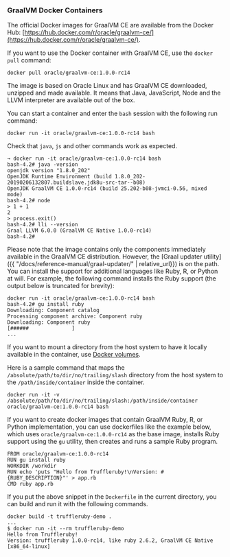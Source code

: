 ### GraalVM Docker Containers

The official Docker images for GraalVM CE are available from the Docker Hub:
[https://hub.docker.com/r/oracle/graalvm-ce/](https://hub.docker.com/r/oracle/graalvm-ce/).

If you want to use the Docker container with GraalVM CE, use the `docker pull` command:
```
docker pull oracle/graalvm-ce:1.0.0-rc14
```

The image is based on Oracle Linux and has GraalVM CE downloaded, unzipped and made available.
It means that Java, JavaScript, Node and the LLVM interpreter are available out of the box.

You can start a container and enter the `bash` session with the following run command:
```
docker run -it oracle/graalvm-ce:1.0.0-rc14 bash
```

Check that `java`, `js` and other commands work as expected.
```
→ docker run -it oracle/graalvm-ce:1.0.0-rc14 bash
bash-4.2# java -version
openjdk version "1.8.0_202"
OpenJDK Runtime Environment (build 1.8.0_202-20190206132807.buildslave.jdk8u-src-tar--b08)
OpenJDK GraalVM CE 1.0.0-rc14 (build 25.202-b08-jvmci-0.56, mixed mode)
bash-4.2# node
> 1 + 1
2
> process.exit()
bash-4.2# lli --version
Graal LLVM 6.0.0 (GraalVM CE Native 1.0.0-rc14)
bash-4.2#
```

Please note that the image contains only the components immediately available in the GraalVM CE distribution.
However, the [Graal updater utility]({{ "/docs/reference-manual/graal-updater/" | relative_url}}) is on the path.
You can install the support for additional languages like Ruby, R, or Python at will.
For example, the following command installs the Ruby support (the output below is truncated for brevity):

```
docker run -it oracle/graalvm-ce:1.0.0-rc14 bash
bash-4.2# gu install ruby
Downloading: Component catalog
Processing component archive: Component ruby
Downloading: Component ruby
[######              ]
...
```

If you want to mount a directory from the host system to have it locally available in the container,
use [Docker volumes](https://docs.docker.com/storage/volumes/#choose-the--v-or---mount-flag).

Here is a sample command that maps the `/absolute/path/to/dir/no/trailing/slash` directory from the host system to the `/path/inside/container` inside the container.

```
docker run -it -v /absolute/path/to/dir/no/trailing/slash:/path/inside/container oracle/graalvm-ce:1.0.0-rc14 bash
```

If you want to create docker images that contain GraalVM Ruby, R, or Python implementation, you can use dockerfiles like the example below, which uses `oracle/graalvm-ce:1.0.0-rc14` as the base image, installs Ruby support using the `gu` utility, then creates and runs a sample Ruby program.

```
FROM oracle/graalvm-ce:1.0.0-rc14
RUN gu install ruby
WORKDIR /workdir
RUN echo 'puts "Hello from Truffleruby!\nVersion: #{RUBY_DESCRIPTION}"' > app.rb
CMD ruby app.rb
```

If you put the above snippet in the `Dockerfile` in the current directory,
you can build and run it with the following commands.

```
docker build -t truffleruby-demo .
...
$ docker run -it --rm truffleruby-demo
Hello from Truffleruby!
Version: truffleruby 1.0.0-rc14, like ruby 2.6.2, GraalVM CE Native [x86_64-linux]
```
